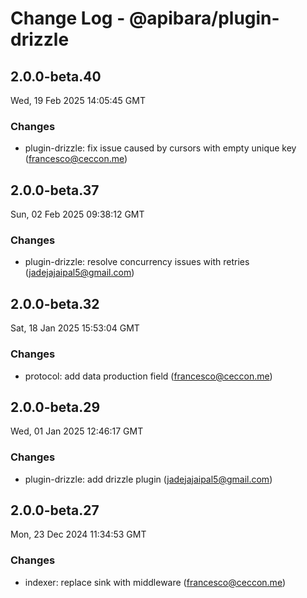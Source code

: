 # Change Log - @apibara/plugin-drizzle

<!-- This log was last generated on Wed, 19 Feb 2025 14:05:45 GMT and should not be manually modified. -->

<!-- Start content -->

## 2.0.0-beta.40

Wed, 19 Feb 2025 14:05:45 GMT

### Changes

- plugin-drizzle: fix issue caused by cursors with empty unique key (francesco@ceccon.me)

## 2.0.0-beta.37

Sun, 02 Feb 2025 09:38:12 GMT

### Changes

- plugin-drizzle: resolve concurrency issues with retries (jadejajaipal5@gmail.com)

## 2.0.0-beta.32

Sat, 18 Jan 2025 15:53:04 GMT

### Changes

- protocol: add data production field (francesco@ceccon.me)

## 2.0.0-beta.29

Wed, 01 Jan 2025 12:46:17 GMT

### Changes

- plugin-drizzle: add drizzle plugin (jadejajaipal5@gmail.com)

## 2.0.0-beta.27

Mon, 23 Dec 2024 11:34:53 GMT

### Changes

- indexer: replace sink with middleware (francesco@ceccon.me)
